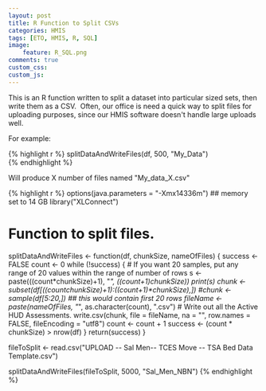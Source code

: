 ```yaml
---
layout: post
title: R Function to Split CSVs
categories: HMIS
tags: [ETO, HMIS, R, SQL]
image: 
    feature: R_SQL.png
comments: true
custom_css:
custom_js: 
---
```


This is an R function written to split a dataset into particular sized sets, then write them as a CSV.  Often, our office is need a quick way to split files for uploading purposes, since our HMIS software doesn't handle large uploads well.  

For example:

{% highlight r %}
splitDataAndWriteFiles(df, 500, "My_Data")  
{% endhighlight %}

Will produce X number of files named "My_data_X.csv"

{% highlight r %}
options(java.parameters = "-Xmx14336m")  ## memory set to 14 GB
library("XLConnect")

# Function to split files.
splitDataAndWriteFiles <- function(df, chunkSize, nameOfFiles) {
  success <- FALSE
  count <- 0
  while (!success) {
    # If you want 20 samples, put any range of 20 values within the range of number of rows
    s <- paste(((count*chunkSize)+1), "_", ((count+1)*chunkSize))
    print(s)
    chunk <- subset(df[((count*chunkSize)+1):((count+1)*chunkSize),])
    #chunk <- sample(df[5:20,])
    ## this would contain first 20 rows
    fileName <- paste(nameOfFiles, "_", as.character(count), ".csv")
    # Write out all the Active HUD Assessments.
    write.csv(chunk, file = fileName, na = "", row.names = FALSE, fileEncoding = "utf8")
    count <- count + 1
    success <- (count * chunkSize) > nrow(df)
  }
  return(success)
}

fileToSplit <- read.csv("UPLOAD -- Sal Men-- TCES Move -- TSA Bed Data Template.csv")

splitDataAndWriteFiles(fileToSplit, 5000, "Sal_Men_NBN")
{% endhighlight %}